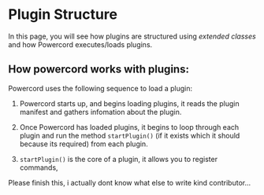 # Plugin Structure

In this page, you will see how plugins are structured using *extended classes* and how Powercord executes/loads plugins.

## How powercord works with plugins:

Powercord uses the following sequence to load a plugin:

1) Powercord starts up, and begins loading plugins, it reads the plugin manifest and gathers infomation about the plugin.

2) Once Powercord has loaded plugins, it begins to loop through each plugin and run the method `startPlugin()` (if it exists which it should because its required) from each plugin.

3) `startPlugin()` is the core of a plugin, it allows you to register commands, 

Please finish this, i actually dont know what else to write kind contributor...
